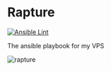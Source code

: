 # Rapture

[![Ansible Lint](https://github.com/port19x/rapture/actions/workflows/ansible-lint.yml/badge.svg)](https://github.com/port19x/rapture/actions/workflows/ansible-lint.yml)

The ansible playbook for my VPS

![rapture](https://github.com/port19x/rapture/assets/82055622/c0e323d6-4560-4dc4-8d55-2ad796635b85)
